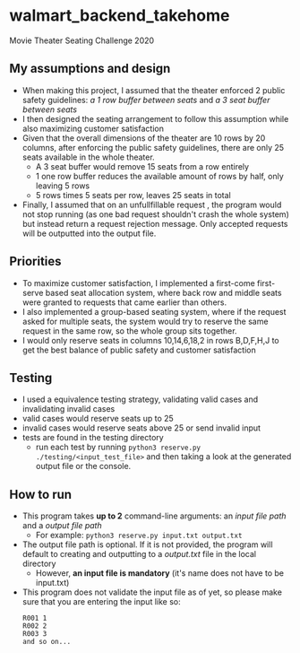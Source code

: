 # walmart_backend_takehome
Movie Theater Seating Challenge 2020

## My assumptions and design
- When making this project, I assumed that the theater enforced 2 public safety guidelines: *a 1 row buffer between seats* and *a 3 seat buffer between seats*
- I then designed the seating arrangement to follow this assumption while also maximizing customer satisfaction
- Given that the overall dimensions of the theater are 10 rows by 20 columns, after enforcing the public safety guidelines, there are only 25 seats available in the whole theater.
  - A 3 seat buffer would remove 15 seats from a row entirely
  - 1 one row buffer reduces the available amount of rows by half, only leaving 5 rows
  - 5 rows times 5 seats per row, leaves 25 seats in total
- Finally, I assumed that on an unfullfillable request , the program would not stop running (as one bad request shouldn't crash the whole system) but instead return a request rejection message. Only accepted requests will be outputted into the output file. 

## Priorities
- To maximize customer satisfaction, I implemented a first-come first-serve based seat allocation system, where back row and middle seats were granted to requests that came earlier than others. 
- I also implemented a group-based seating system, where if the request asked for multiple seats, the system would try to reserve the same request in the same row, so the whole group sits together.
- I would only reserve seats in columns 10,14,6,18,2 in rows B,D,F,H,J to get the best balance of public safety and customer satisfaction

## Testing
- I used a equivalence testing strategy, validating valid cases and invalidating invalid cases
- valid cases would reserve seats up to 25
- invalid cases would reserve seats above 25 or send invalid input
- tests are found in the testing directory
  - run each test by running `python3 reserve.py ./testing/<input_test_file>` and then taking a look at the generated output file or the console.  

## How to run
- This program takes **up to 2** command-line arguments: an *input file path* and a *output file path*
  - For example:  `python3 reserve.py input.txt output.txt`
- The output file path is optional. If it is not provided, the program will default to creating and outputting to a *output.txt* file in the local directory
  - However, **an input file is mandatory** (it's name does not have to be input.txt) 
- This program does not validate the input file as of yet, so please make sure that you are entering the input like so:
  ```
  R001 1
  R002 2
  R003 3
  and so on...
  ``` 
